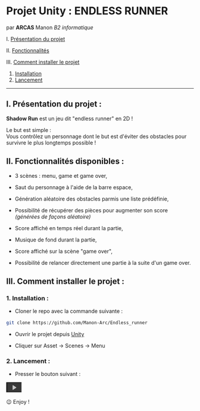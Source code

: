 # Projet Unity : ENDLESS RUNNER

par **ARCAS** Manon *B2 informatique*

I. [Présentation du projet](#i-présentation-du-projet)

II. [Fonctionnalités](#ii-fonctionnalités-disponibles)

III. [Comment installer le projet](#iii-comment-installer-le-projet)
1. [Installation](#1-installation)
2. [Lancement](#2-lancement)

___

## I. Présentation du projet :

**Shadow Run** est un jeu dit "endless runner" en 2D !<br>

Le but est simple : <br>
Vous contrôlez un personnage dont le but est d'éviter des obstacles pour survivre le plus longtemps possible !<br>

## II. Fonctionnalités disponibles :

- 3 scènes : menu, game et game over,

- Saut du personnage à l'aide de la barre espace,

- Génération aléatoire des obstacles parmis une liste prédéfinie,

- Possibilité de récupérer des pièces pour augmenter son score *(générées de façons aléatoire)*

- Score affiché en temps réel durant la partie,

- Musique de fond durant la partie,

- Score affiché sur la scène "game over",

- Possibilité de relancer directement une partie à la suite d'un game over.

## III. Comment installer le projet :

### 1. Installation :

- Cloner le repo avec la commande suivante :
```bash
git clone https://github.com/Manon-Arc/Endless_runner
```
- Ouvrir le projet depuis [Unity](https://unity.com/fr/download)

- Cliquer sur Asset -> Scenes -> Menu

### 2. Lancement :

- Presser le bouton suivant :

![button](./img/button.png)

😉 Enjoy !